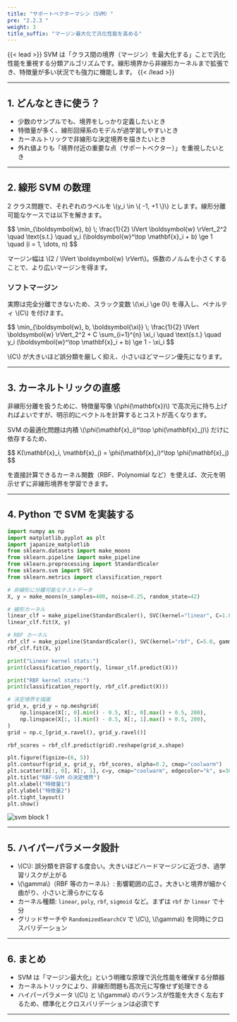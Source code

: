 ```yaml
---
title: "サポートベクターマシン（SVM）"
pre: "2.2.3 "
weight: 3
title_suffix: "マージン最大化で汎化性能を高める"
---
```


{{< lead >}}
SVM は「クラス間の境界（マージン）を最大化する」ことで汎化性能を重視する分類アルゴリズムです。線形境界から非線形カーネルまで拡張でき、特徴量が多い状況でも強力に機能します。
{{< /lead >}}

---

## 1. どんなときに使う？

- 少数のサンプルでも、境界をしっかり定義したいとき  
- 特徴量が多く、線形回帰系のモデルが過学習しやすいとき  
- カーネルトリックで非線形な決定境界を描きたいとき  
- 外れ値よりも「境界付近の重要な点（サポートベクター）」を重視したいとき

---

## 2. 線形 SVM の数理

2 クラス問題で、それぞれのラベルを \\(y_i \\in \\{ -1, +1 \\}\\) とします。線形分離可能なケースでは以下を解きます。

\$$
\\min_{\\boldsymbol{w}, b} \\; \\frac{1}{2} \\lVert \\boldsymbol{w} \\rVert_2^2
\\quad \\text{s.t.} \\quad
y_i (\\boldsymbol{w}^\\top \\mathbf{x}_i + b) \\ge 1 \\quad (i = 1, \\dots, n)
\$$

マージン幅は \\(2 / \\lVert \\boldsymbol{w} \\rVert\\)。係数のノルムを小さくすることで、より広いマージンを得ます。

### ソフトマージン

実際は完全分離できないため、スラック変数 \\(\\xi_i \\ge 0\\) を導入し、ペナルティ \\(C\\) を付けます。

\$$
\\min_{\\boldsymbol{w}, b, \\boldsymbol{\\xi}} \\; \\frac{1}{2} \\lVert \\boldsymbol{w} \\rVert_2^2 + C \\sum_{i=1}^{n} \\xi_i
\\quad \\text{s.t.} \\quad
y_i (\\boldsymbol{w}^\\top \\mathbf{x}_i + b) \\ge 1 - \\xi_i
\$$

\\(C\\) が大きいほど誤分類を厳しく抑え、小さいほどマージン優先になります。

---

## 3. カーネルトリックの直感

非線形分離を扱うために、特徴量写像 \\(\\phi(\\mathbf{x})\\) で高次元に持ち上げればよいですが、明示的にベクトルを計算するとコストが高くなります。

SVM の最適化問題は内積 \\(\\phi(\\mathbf{x}_i)^\\top \\phi(\\mathbf{x}_j)\\) だけに依存するため、

\$$
K(\\mathbf{x}_i, \\mathbf{x}_j) = \\phi(\\mathbf{x}_i)^\\top \\phi(\\mathbf{x}_j)
\$$

を直接計算できるカーネル関数（RBF、Polynomial など）を使えば、次元を明示せずに非線形境界を学習できます。

---

## 4. Python で SVM を実装する

```python
import numpy as np
import matplotlib.pyplot as plt
import japanize_matplotlib
from sklearn.datasets import make_moons
from sklearn.pipeline import make_pipeline
from sklearn.preprocessing import StandardScaler
from sklearn.svm import SVC
from sklearn.metrics import classification_report

# 非線形に分離可能なテストデータ
X, y = make_moons(n_samples=400, noise=0.25, random_state=42)

# 線形カーネル
linear_clf = make_pipeline(StandardScaler(), SVC(kernel="linear", C=1.0))
linear_clf.fit(X, y)

# RBF カーネル
rbf_clf = make_pipeline(StandardScaler(), SVC(kernel="rbf", C=5.0, gamma=0.5))
rbf_clf.fit(X, y)

print("Linear kernel stats:")
print(classification_report(y, linear_clf.predict(X)))

print("RBF kernel stats:")
print(classification_report(y, rbf_clf.predict(X)))

# 決定境界を描画
grid_x, grid_y = np.meshgrid(
    np.linspace(X[:, 0].min() - 0.5, X[:, 0].max() + 0.5, 200),
    np.linspace(X[:, 1].min() - 0.5, X[:, 1].max() + 0.5, 200),
)
grid = np.c_[grid_x.ravel(), grid_y.ravel()]

rbf_scores = rbf_clf.predict(grid).reshape(grid_x.shape)

plt.figure(figsize=(6, 5))
plt.contourf(grid_x, grid_y, rbf_scores, alpha=0.2, cmap="coolwarm")
plt.scatter(X[:, 0], X[:, 1], c=y, cmap="coolwarm", edgecolor="k", s=30)
plt.title("RBF-SVM の決定境界")
plt.xlabel("特徴量1")
plt.ylabel("特徴量2")
plt.tight_layout()
plt.show()
```

![svm block 1](/images/basic/classification/svm_block01.svg)

---

## 5. ハイパーパラメータ設計

- \\(C\\): 誤分類を許容する度合い。大きいほどハードマージンに近づき、過学習リスクが上がる  
- \\(\\gamma\\)（RBF 等のカーネル）: 影響範囲の広さ。大きいと境界が細かく曲がり、小さいと滑らかになる  
- カーネル種類: `linear`, `poly`, `rbf`, `sigmoid` など。まずは `rbf` か `linear` で十分  
- グリッドサーチや `RandomizedSearchCV` で \\(C\\), \\(\\gamma\\) を同時にクロスバリデーション

---

## 6. まとめ

- SVM は「マージン最大化」という明確な原理で汎化性能を確保する分類器  
- カーネルトリックにより、非線形問題も高次元に写像せず処理できる  
- ハイパーパラメータ \\(C\\) と \\(\\gamma\\) のバランスが性能を大きく左右するため、標準化とクロスバリデーションは必須です

---
